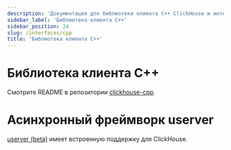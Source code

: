 ```yaml
---
description: 'Документация для библиотеки клиента C++ ClickHouse и интеграции с фреймворком u-server'
sidebar_label: 'Библиотека клиента C++'
sidebar_position: 24
slug: /interfaces/cpp
title: 'Библиотека клиента C++'
---
```



# Библиотека клиента C++

Смотрите README в репозитории [clickhouse-cpp](https://github.com/ClickHouse/clickhouse-cpp).


# Асинхронный фреймворк userver

[userver (beta)](https://github.com/userver-framework/userver) имеет встроенную поддержку для ClickHouse.
